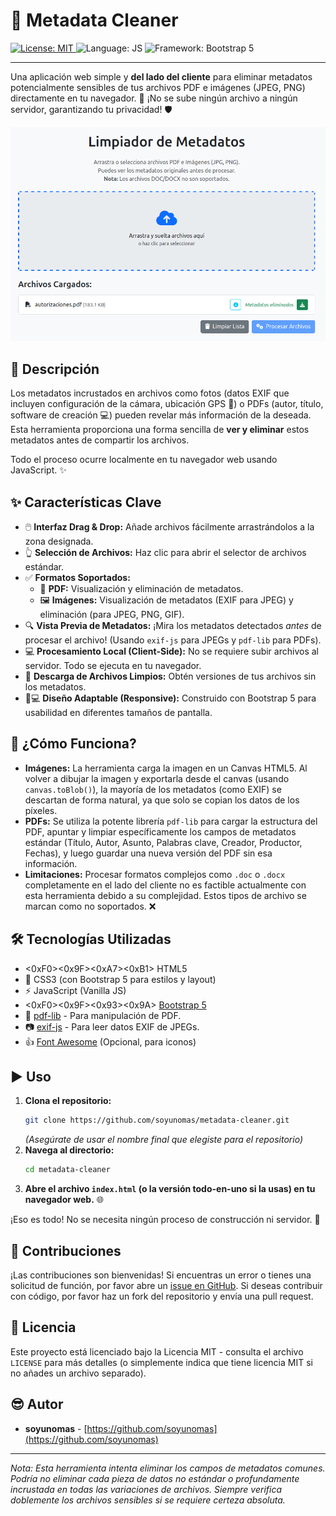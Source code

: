# 🧹 Metadata Cleaner

<!-- Badges -->
<p align="left">
  <a href="https://opensource.org/licenses/MIT">
    <img src="https://img.shields.io/badge/License-MIT-yellow.svg" alt="License: MIT">
  </a>
   <img src="https://img.shields.io/badge/language-JavaScript-yellow.svg" alt="Language: JS">
   <img src="https://img.shields.io/badge/framework-Bootstrap%205-blueviolet.svg" alt="Framework: Bootstrap 5">
</p>

---

Una aplicación web simple y **del lado del cliente** para eliminar metadatos potencialmente sensibles de tus archivos PDF e imágenes (JPEG, PNG) directamente en tu navegador. 🚫 ¡No se sube ningún archivo a ningún servidor, garantizando tu privacidad! 🛡️

![Screenshot](screenshot.png)

## 📝 Descripción

Los metadatos incrustados en archivos como fotos (datos EXIF que incluyen configuración de la cámara, ubicación GPS 📍) o PDFs (autor, título, software de creación 💻) pueden revelar más información de la deseada. Esta herramienta proporciona una forma sencilla de **ver y eliminar** estos metadatos antes de compartir los archivos.

Todo el proceso ocurre localmente en tu navegador web usando JavaScript. ✨

## ✨ Características Clave

*   🖱️ **Interfaz Drag & Drop:** Añade archivos fácilmente arrastrándolos a la zona designada.
*   👆 **Selección de Archivos:** Haz clic para abrir el selector de archivos estándar.
*   ✅ **Formatos Soportados:**
    *   📄 **PDF:** Visualización y eliminación de metadatos.
    *   🖼️ **Imágenes:** Visualización de metadatos (EXIF para JPEG) y eliminación (para JPEG, PNG, GIF).
*   🔍 **Vista Previa de Metadatos:** ¡Mira los metadatos detectados *antes* de procesar el archivo! (Usando `exif-js` para JPEGs y `pdf-lib` para PDFs).
*   💻 **Procesamiento Local (Client-Side):** No se requiere subir archivos al servidor. Todo se ejecuta en tu navegador.
*   💾 **Descarga de Archivos Limpios:** Obtén versiones de tus archivos sin los metadatos.
*   📱💻 **Diseño Adaptable (Responsive):** Construido con Bootstrap 5 para usabilidad en diferentes tamaños de pantalla.

## 🤔 ¿Cómo Funciona?

*   **Imágenes:** La herramienta carga la imagen en un Canvas HTML5. Al volver a dibujar la imagen y exportarla desde el canvas (usando `canvas.toBlob()`), la mayoría de los metadatos (como EXIF) se descartan de forma natural, ya que solo se copian los datos de los píxeles.
*   **PDFs:** Se utiliza la potente librería `pdf-lib` para cargar la estructura del PDF, apuntar y limpiar específicamente los campos de metadatos estándar (Título, Autor, Asunto, Palabras clave, Creador, Productor, Fechas), y luego guardar una nueva versión del PDF sin esa información.
*   **Limitaciones:** Procesar formatos complejos como `.doc` o `.docx` completamente en el lado del cliente no es factible actualmente con esta herramienta debido a su complejidad. Estos tipos de archivo se marcan como no soportados. ❌

## 🛠️ Tecnologías Utilizadas

*   <0xF0><0x9F><0xA7><0xB1> HTML5
*   🎨 CSS3 (con Bootstrap 5 para estilos y layout)
*   ⚡ JavaScript (Vanilla JS)
*   <0xF0><0x9F><0x93><0x9A> [Bootstrap 5](https://getbootstrap.com/)
*   📄 [pdf-lib](https://pdf-lib.js.org/) - Para manipulación de PDF.
*   📷 [exif-js](https://github.com/exif-js/exif-js) - Para leer datos EXIF de JPEGs.
*   👍 [Font Awesome](https://fontawesome.com/) (Opcional, para iconos)

## ▶️ Uso

1.  **Clona el repositorio:**
    ```bash
    git clone https://github.com/soyunomas/metadata-cleaner.git
    ```
    *(Asegúrate de usar el nombre final que elegiste para el repositorio)*
2.  **Navega al directorio:**
    ```bash
    cd metadata-cleaner
    ```
3.  **Abre el archivo `index.html` (o la versión todo-en-uno si la usas) en tu navegador web.** 🌐

¡Eso es todo! No se necesita ningún proceso de construcción ni servidor. 🎉

## 🙏 Contribuciones

¡Las contribuciones son bienvenidas! Si encuentras un error o tienes una solicitud de función, por favor abre un [issue en GitHub](https://github.com/soyunomas/metadata-cleaner/issues). Si deseas contribuir con código, por favor haz un fork del repositorio y envía una pull request.

## 📜 Licencia

Este proyecto está licenciado bajo la Licencia MIT - consulta el archivo `LICENSE` para más detalles (o simplemente indica que tiene licencia MIT si no añades un archivo separado).

## 😎 Autor

*   **soyunomas** - [https://github.com/soyunomas](https://github.com/soyunomas)

---

*Nota: Esta herramienta intenta eliminar los campos de metadatos comunes. Podría no eliminar cada pieza de datos no estándar o profundamente incrustada en todas las variaciones de archivos. Siempre verifica doblemente los archivos sensibles si se requiere certeza absoluta.*
